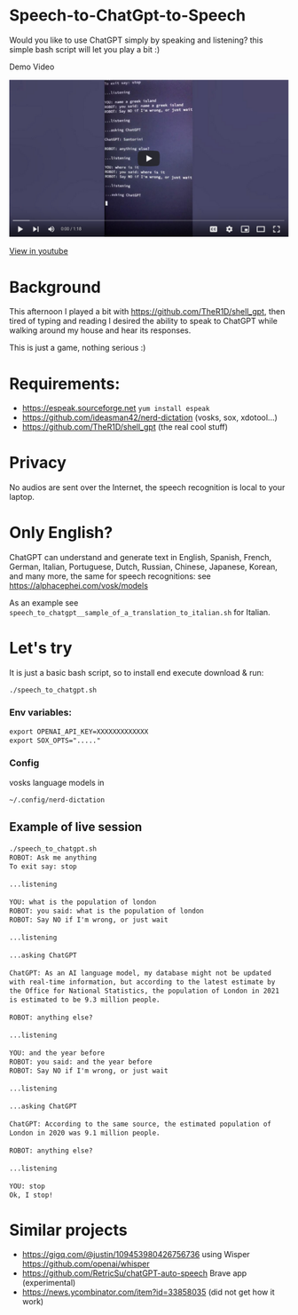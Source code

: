 # Speech-to-ChatGpt-to-Speech

Would you like to use ChatGPT simply by speaking and listening? this simple bash script will let you play a bit :) 

Demo Video 

[![Watch the video](https://github.com/francescor/speech-to-chatgpt-to-speech/raw/main/.github/images/video_preview.png)](https://raw.githubusercontent.com/francescor/speech-to-chatgpt-to-speech/main/.github/images/demo.mov)

[View in youtube](https://www.youtube.com/watch?v=n-De2hJPQ-s)

# Background

This afternoon I played a bit with https://github.com/TheR1D/shell_gpt, then tired 
of typing and reading I desired the ability to speak to ChatGPT while walking around my house and hear its responses.

This is just a game, nothing serious :)


# Requirements:

* https://espeak.sourceforge.net `yum install espeak`
* https://github.com/ideasman42/nerd-dictation (vosks, sox, xdotool...)
* https://github.com/TheR1D/shell_gpt  (the real cool stuff)

# Privacy

No audios are sent over the Internet, the speech recognition is local to your laptop.

# Only English? 

ChatGPT can understand and generate text in English, Spanish, French, German, Italian, Portuguese, Dutch, Russian, Chinese, Japanese, Korean, and many more, the same for speech recognitions: see https://alphacephei.com/vosk/models

As an example see `speech_to_chatgpt__sample_of_a_translation_to_italian.sh` for Italian.

# Let's try


It is just a basic bash script, so to install end execute download & run:

```
./speech_to_chatgpt.sh
```
### Env variables:

```
export OPENAI_API_KEY=XXXXXXXXXXXXX
export SOX_OPTS="....."
````

### Config

vosks language models in 

```
~/.config/nerd-dictation
```




## Example of live session


```
./speech_to_chatgpt.sh
ROBOT: Ask me anything
To exit say: stop

...listening

YOU: what is the population of london
ROBOT: you said: what is the population of london
ROBOT: Say NO if I'm wrong, or just wait

...listening

...asking ChatGPT

ChatGPT: As an AI language model, my database might not be updated with real-time information, but according to the latest estimate by the Office for National Statistics, the population of London in 2021 is estimated to be 9.3 million people.

ROBOT: anything else?

...listening

YOU: and the year before
ROBOT: you said: and the year before
ROBOT: Say NO if I'm wrong, or just wait

...listening

...asking ChatGPT

ChatGPT: According to the same source, the estimated population of London in 2020 was 9.1 million people.

ROBOT: anything else?

...listening

YOU: stop
Ok, I stop!
```

# Similar projects

* https://gigq.com/@justin/109453980426756736 using Wisper https://github.com/openai/whisper
* https://github.com/RetricSu/chatGPT-auto-speech Brave app (experimental)
* https://news.ycombinator.com/item?id=33858035 (did not get how it work)
